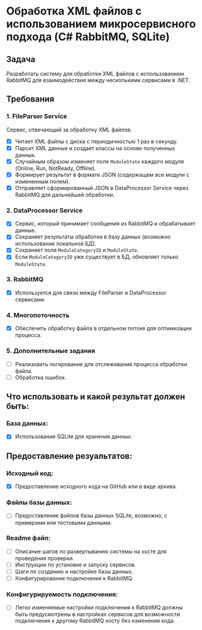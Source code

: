 # Обработка XML файлов с использованием микросервисного подхода (C# RabbitMQ, SQLite)

## Задача
Разработать систему для обработки XML файлов с использованием RabbitMQ для взаимодействия между несколькими сервисами в .NET.

## Требования

### 1. FileParser Service
Сервис, отвечающий за обработку XML файлов.
- [x] Читает XML файлы с диска с периодичностью 1 раз в секунду.
- [x] Парсит XML данные и создает классы на основе полученных данных.
- [x] Случайным образом изменяет поле `ModuleState` каждого модуля (Online, Run, NotReady, Offline). 
- [x] Формирует результат в формате JSON (содержащем все модули с измененным полем). 
- [x] Отправляет сформированный JSON в DataProcessor Service через RabbitMQ для дальнейшей обработки.

### 2. DataProcessor Service
- [x] Сервис, который принимает сообщения из RabbitMQ и обрабатывает данные. 
- [x] Сохраняет результаты обработки в базу данных (возможно использование локальной БД). 
- [x] Сохраняет поля `ModuleCategoryID` и `ModuleState`.
- [x] Если `ModuleCategoryID` уже существует в БД, обновляет только `ModuleState`.

### 3. RabbitMQ
- [x] Используется для связи между FileParser и DataProcessor сервисами.

### 4. Многопоточность
- [x] Обеспечить обработку файла в отдельном потоке для оптимизации процесса.

### 5. Дополнительные задания
- [ ] Реализовать логирование для отслеживания процесса обработки файла.
- [ ] Обработка ошибок.

## Что использовать и какой результат должен быть:

### База данных:
- [x] Использование SQLite для хранения данных.

## Предоставление резуальтатов:

### Исходный код:
- [x] Предоставление исходного кода на GitHub или в виде архива.

### Файлы базы данных:
- [ ] Предоставление файлов базы данных SQLite, возможно, с примерами или тестовыми данными.

### Readme файл:
- [ ] Описание шагов по развертыванию системы на хосте для проведения проверки.
- [ ] Инструкции по установке и запуску сервисов.
- [ ] Шаги по созданию и настройке базы данных.
- [ ] Конфигурирование подключения к RabbitMQ.

### Конфигурируемость подключения:
- [ ] Легко изменяемые настройки подключения к RabbitMQ должны быть предусмотрены в настройках сервисов для возможности подключения к другому RabbitMQ хосту без изменения кода.
